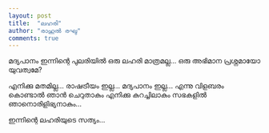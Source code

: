 ```yaml
---
layout: post
title:  "ലഹരി"
author: "രാഹുൽ രഘു"
comments: true
---
```

മദ്യപാനം ഇന്നിന്റെ പുലരിയിൽ ഒരു ലഹരി മാത്രമല്ല... ഒരു അഭിമാന പ്രശ്നമായോ യുവത്വമേ?

എനിക്കു മതമില്ല... രാഷട്രീയം ഇല്ല... മദ്യപാനം ഇല്ല... എന്നു വിളബരം കൊണ്ടാൽ ഞാൻ ചെറുതാകും എനിക്കു കുറച്ചിലാകും സഭകളിൽ ഞാനൊരിളിഭ്യനാകും...

ഇന്നിന്റെ ലഹരിയുടെ സത്യം...
